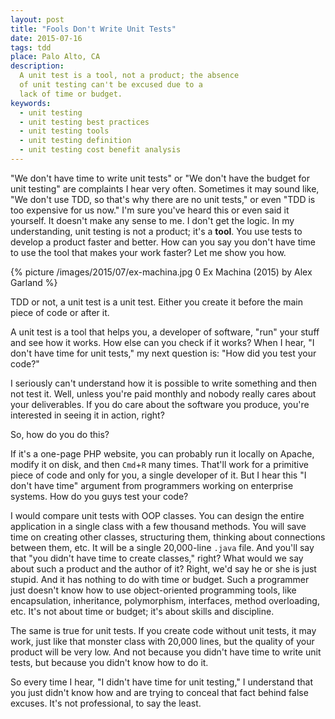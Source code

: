 ```yaml
---
layout: post
title: "Fools Don't Write Unit Tests"
date: 2015-07-16
tags: tdd
place: Palo Alto, CA
description:
  A unit test is a tool, not a product; the absence
  of unit testing can't be excused due to a
  lack of time or budget.
keywords:
  - unit testing
  - unit testing best practices
  - unit testing tools
  - unit testing definition
  - unit testing cost benefit analysis
---
```


"We don't have time to write unit tests" or "We don't have the
budget for unit testing" are complaints I hear very often. Sometimes it
may sound like, "We don't use TDD, so that's why there are no unit tests," or even
"TDD is too expensive for us now." I'm sure you've heard this or even
said it yourself. It doesn't make any sense to me. I don't get the
logic. In my understanding, unit testing is not
a product; it's a **tool**. You use tests to develop a product
faster and better. How can you say you don't have time to use
the tool that makes your work faster? Let me show you how.

<!--more-->

{% picture /images/2015/07/ex-machina.jpg 0 Ex Machina (2015) by Alex Garland %}

TDD or not, a unit test is a unit test. Either you create it before
the main piece of code or after it.

A unit test is a tool that helps you, a developer of software,
"run" your stuff and see how it works. How else can you check if it works?
When I hear, "I don't have time for unit tests," my next question is:
"How did you test your code?"

I seriously can't understand how it is possible to write something
and then not test it. Well, unless you're paid monthly and nobody
really cares about your deliverables. If you do care about the software
you produce, you're interested in seeing it in action, right?

So, how do you do this?

If it's a one-page PHP website, you can probably run it locally on Apache,
modify it on disk, and then `Cmd`+`R` many times. That'll work for a primitive
piece of code and only for you, a single developer of it. But I hear
this "I don't have time" argument from programmers working on enterprise
systems. How do you guys test your code?

I would compare unit tests with OOP classes. You can design the entire application
in a single class with a few thousand methods. You will save time on creating
other classes, structuring them, thinking about connections between them, etc.
It will be a single 20,000-line `.java` file. And you'll say that "you didn't
have time to create classes," right? What would we say about such a product and the
author of it? Right, we'd say he or she is just stupid. And it has nothing
to do with time or budget. Such a programmer just doesn't know how to use
object-oriented programming tools, like encapsulation, inheritance, polymorphism,
interfaces, method overloading, etc. It's not about time or budget; it's about
skills and discipline.

The same is true for unit tests. If you create code without unit tests,
it may work, just like that monster class with 20,000 lines, but the quality
of your product will be very low. And not because you didn't have time to
write unit tests, but because you didn't know how to do it.

So every time I hear, "I didn't have time for unit testing," I understand
that you just didn't know how and are trying to conceal that fact behind
false excuses. It's not professional, to say the least.
